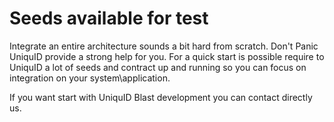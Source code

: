 Seeds available for test
====================
Integrate an entire architecture sounds a bit hard from scratch.
Don't Panic UniquID provide a strong help for you.
For a quick start is possible require to UniquID a lot of seeds and contract up and running so you can focus on integration on your system\application.

If you want start with UniquID Blast development you can contact directly us.

